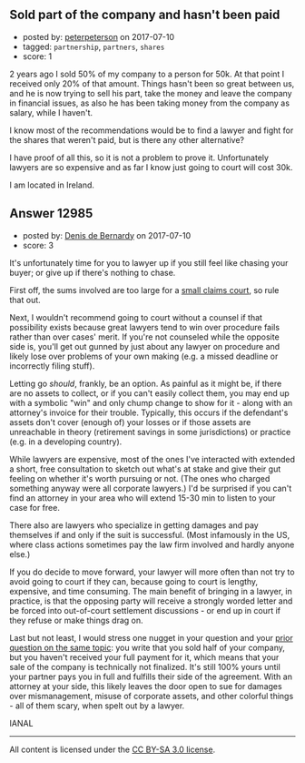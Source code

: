 ## Sold part of the company and hasn't been paid

- posted by: [peterpeterson](https://stackexchange.com/users/2098322/peterpeterson) on 2017-07-10
- tagged: `partnership`, `partners`, `shares`
- score: 1

<p>2 years ago I sold 50% of my company to a person for 50k. At that point I received only 20% of that amount. Things hasn't been so great between us, and he is now trying to sell his part, take the money and leave the company in financial issues, as also he has been taking money from the company as salary, while I haven't.</p>

<p>I know most of the recommendations would be to find a lawyer and fight for the shares that weren't paid, but is there any other alternative?</p>

<p>I have proof of all this, so it is not a problem to prove it. Unfortunately lawyers are so expensive and as far I know just going to court will cost 30k.</p>

<p>I am located in Ireland.</p>



## Answer 12985

- posted by: [Denis de Bernardy](https://stackexchange.com/users/182468/denis-de-bernardy) on 2017-07-10
- score: 3

<p>It's unfortunately time for you to lawyer up if you still feel like chasing your buyer; or give up if there's nothing to chase.</p>

<p>First off, the sums involved are too large for a <a href="http://www.citizensinformation.ie/en/justice/courts_system/small_claims_court.html" rel="nofollow noreferrer">small claims court</a>, so rule that out.</p>

<p>Next, I wouldn't recommend going to court without a counsel if that possibility exists because great lawyers tend to win over procedure fails rather than over cases' merit. If you're not counseled while the opposite side is, you'll get out gunned by just about any lawyer on procedure and likely lose over problems of your own making (e.g. a missed deadline or incorrectly filing stuff).</p>

<p>Letting go <em>should</em>, frankly, be an option. As painful as it might be, if there are no assets to collect, or if you can't easily collect them, you may end up with a symbolic "win" and only chump change to show for it - along with an attorney's invoice for their trouble. Typically, this occurs if the defendant's assets don't cover (enough of) your losses or if those assets are unreachable in theory (retirement savings in some jurisdictions) or practice (e.g. in a developing country).</p>

<p>While lawyers are expensive, most of the ones I've interacted with extended a short, free consultation to sketch out what's at stake and give their gut feeling on whether it's worth pursuing or not. (The ones who charged something anyway were all corporate lawyers.) I'd be surprised if you can't find an attorney in your area who will extend 15-30 min to listen to your case for free.</p>

<p>There also are lawyers who specialize in getting damages and pay themselves if and only if the suit is successful. (Most infamously in the US, where class actions sometimes pay the law firm involved and hardly anyone else.)</p>

<p>If you do decide to move forward, your lawyer will more often than not try to avoid going to court if they can, because going to court is lengthy, expensive, and time consuming. The main benefit of bringing in a lawyer, in practice, is that the opposing party will receive a strongly worded letter and be forced into out-of-court settlement discussions - or end up in court if they refuse or make things drag on.</p>

<p>Last but not least, I would stress one nugget in your question and your <a href="https://startups.stackexchange.com/questions/11507/business-partner-only-takes-money">prior question on the same topic</a>: you write that you sold half of your company, but you haven't received your full payment for it, which means that your sale of the company is technically not finalized. It's still 100% yours until your partner pays you in full and fulfills their side of the agreement. With an attorney at your side, this likely leaves the door open to sue for damages over mismanagement, misuse of corporate assets, and other colorful things - all of them scary, when spelt out by a lawyer.</p>

<p>IANAL</p>




---

All content is licensed under the [CC BY-SA 3.0 license](https://creativecommons.org/licenses/by-sa/3.0/).
